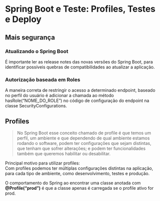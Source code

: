 # Spring Boot e Teste: Profiles, Testes e Deploy

## Mais segurança

### Atualizando o Spring Boot

É importante ler as release notes das novas versões do Spring Boot, para identificar possíveis quebras de
compatibilidades ao atualizar a aplicação.

### Autorização baseada em Roles

A maneira correta de restringir o acesso a determinado endpoint, baseado no perfil do usuário é adicionar a chamada ao
método hasRole(“NOME_DO_ROLE”) no código de configuração do endpoint na classe SecurityConfigurations.

## Profiles

> No Spring Boot esse conceito chamado de profile é que temos um perfil, um ambiente e que dependendo de qual ambiente
estamos rodando o software, podem ter configurações que sejam distintas, que tenham que sofrer alterações; e podem ter
funcionalidades também que queremos habilitar ou desabilitar.

Principal motivo para utilizar profiles:<br>
Com profiles podemos ter múltiplas configurações distintas na aplicação, para cada tipo de ambiente, como
desenvolvimento, testes e produção.

O comportamento do Spring ao encontrar uma classe anotada com **@Profile(“prod”)**
é que a classe apenas é carregada se o profile ativo for prod.